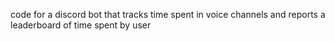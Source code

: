 code for a discord bot that tracks time spent in voice channels and reports a leaderboard of time spent by user
